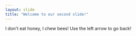 ```yaml
---
layout: slide
title: "Welcome to our second slide!"
---
```

I don't eat honey, I chew bees!
Use the left arrow to go back!
